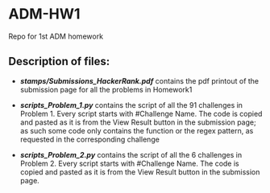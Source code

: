 # ADM-HW1
Repo for 1st ADM homework

## Description of files:

* **_stamps/Submissions_HackerRank.pdf_** contains the pdf printout of the submission page for all the problems in Homework1

* **_scripts_Problem_1.py_** contains the script of all the 91 challenges in Problem 1.
Every script starts with #Challenge Name.
The code is copied and pasted as it is from the View Result button in the submission page; as such some code only contains the function or the regex pattern, as requested in the corresponding challenge

* **_scripts_Problem_2.py_** contains the script of all the 6 challenges in Problem 2.
Every script starts with #Challenge Name.
The code is copied and pasted as it is from the View Result button in the submission page.
